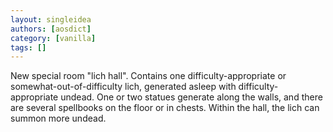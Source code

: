 ```yaml
---
layout: singleidea
authors: [aosdict]
category: [vanilla]
tags: []
---
```

New special room "lich hall". Contains one difficulty-appropriate or somewhat-out-of-difficulty lich, generated asleep with difficulty-appropriate undead. One or two statues generate along the walls, and there are several spellbooks on the floor or in chests. Within the hall, the lich can summon more undead.

